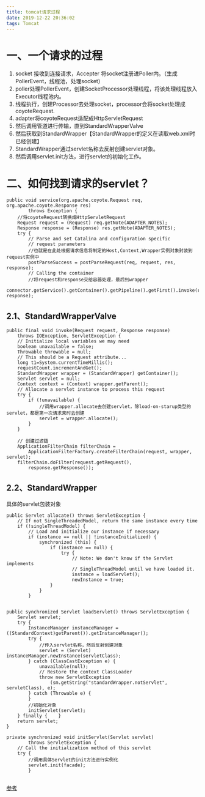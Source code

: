 ```yaml
---
title: tomcat请求过程
date: 2019-12-22 20:36:02
tags: Tomcat
---
```

# 一、一个请求的过程
1. socket 接收到连接请求，Accepter 将socket注册进Poller内。（生成PollerEvent，线程池，处理socket）
2. poller处理PollerEvent，创建SocketProcessor处理线程，将该处理线程放入Executor线程池内。
3. 线程执行，创建Processor去处理socket，processor会将socket处理成coyoteRequest.
4. adapter将coyoteRequest适配成HttpServletRequest
5. 然后调用管道进行传输，直到StandardWrapperValve
6. 然后获取到StandardWrapper【StandardWrapper的定义在读取web.xml时已经创建】
7. StandardWrapper通过servlet名称去反射创建servlet对象。
8. 然后调用servlet.init方法，进行servlet的初始化工作。


# 二、如何找到请求的servlet？
```
public void service(org.apache.coyote.Request req, org.apache.coyote.Response res)
        throws Exception {
    //将coyoteRequest转换成HttpServletRequest
    Request request = (Request) req.getNote(ADAPTER_NOTES);
    Response response = (Response) res.getNote(ADAPTER_NOTES);
    try {
        // Parse and set Catalina and configuration specific
        // request parameters
        //也就是在此处根据请求信息将制定的Host,Context,Wrapper实例对象封装到request实例中
        postParseSuccess = postParseRequest(req, request, res, response);
        // Calling the container
        //将request和response交给容器处理，最后到wrapper
        connector.getService().getContainer().getPipeline().getFirst().invoke(request, response);
```

## 2.1、StandardWrapperValve
```
public final void invoke(Request request, Response response)
    throws IOException, ServletException {
    // Initialize local variables we may need
    boolean unavailable = false;
    Throwable throwable = null;
    // This should be a Request attribute...
    long t1=System.currentTimeMillis();
    requestCount.incrementAndGet();
    StandardWrapper wrapper = (StandardWrapper) getContainer();
    Servlet servlet = null;
    Context context = (Context) wrapper.getParent();
    // Allocate a servlet instance to process this request
    try {
        if (!unavailable) {
            //调用wrapper.allocate去创建servlet，除load-on-starup类型的servlet，都是第一次请求来时去创建
            servlet = wrapper.allocate();
        }
    }
    
    // 创建过滤链
    ApplicationFilterChain filterChain =
        ApplicationFilterFactory.createFilterChain(request, wrapper, servlet);
    filterChain.doFilter(request.getRequest(),
        response.getResponse());

```
## 2.2、StandardWrapper
具体的servlet包装对象
```
public Servlet allocate() throws ServletException {
    // If not SingleThreadedModel, return the same instance every time
    if (!singleThreadModel) {
        // Load and initialize our instance if necessary
        if (instance == null || !instanceInitialized) {
            synchronized (this) {
                if (instance == null) {
                    try {
                        // Note: We don't know if the Servlet implements
                        // SingleThreadModel until we have loaded it.
                        instance = loadServlet();
                        newInstance = true;
                }
            }
        }
        
        
public synchronized Servlet loadServlet() throws ServletException {
    Servlet servlet;
    try {
        InstanceManager instanceManager = ((StandardContext)getParent()).getInstanceManager();
        try {
            //传入servlet名称，然后反射创建对象
            servlet = (Servlet) instanceManager.newInstance(servletClass);
        } catch (ClassCastException e) {
            unavailable(null);
            // Restore the context ClassLoader
            throw new ServletException
                (sm.getString("standardWrapper.notServlet", servletClass), e);
        } catch (Throwable e) {
        }
        //初始化对象
        initServlet(servlet);
    } finally {    }
    return servlet;
}        
        
private synchronized void initServlet(Servlet servlet)
        throws ServletException {
    // Call the initialization method of this servlet
    try {
        //调用具体Servlet的init方法进行实例化
        servlet.init(facade);
        }        
        
```


[参考](https://blog.csdn.net/qq_38975553/article/details/103434423)



